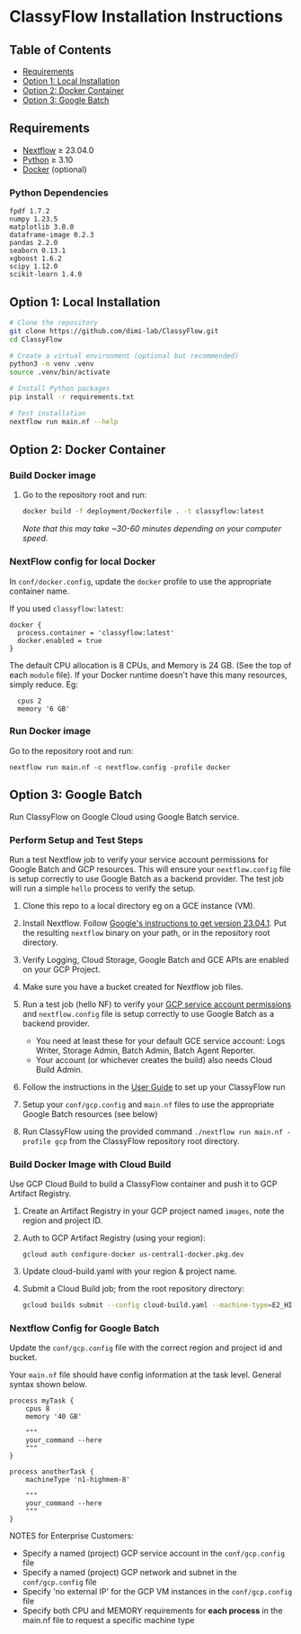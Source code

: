  # ClassyFlow Installation Instructions

## Table of Contents
- [Requirements](#Requirements)
- [Option 1: Local Installation](#option-1-local-installation)
- [Option 2: Docker Container](#option-2-docker-container)
- [Option 3: Google Batch](#option-3-google-batch)


## Requirements
 
- [Nextflow](https://www.nextflow.io/) ≥ 23.04.0
- [Python](https://www.python.org/) ≥ 3.10
- [Docker](https://www.docker.com/) (optional)

### Python Dependencies
```
fpdf 1.7.2
numpy 1.23.5
matplotlib 3.8.0
dataframe-image 0.2.3
pandas 2.2.0
seaborn 0.13.1
xgboost 1.6.2
scipy 1.12.0
scikit-learn 1.4.0
```

## Option 1: Local Installation

```bash
# Clone the repository
git clone https://github.com/dimi-lab/ClassyFlow.git
cd ClassyFlow

# Create a virtual environment (optional but recommended)
python3 -m venv .venv
source .venv/bin/activate

# Install Python packages
pip install -r requirements.txt

# Test installation
nextflow run main.nf --help
```

## Option 2: Docker Container

### Build Docker image

1. Go to the repository root and run:

   ```sh
   docker build -f deployment/Dockerfile . -t classyflow:latest
   ```

   *Note that this may take ~30-60 minutes depending on your computer speed.*

### NextFlow config for local Docker

In `conf/docker.config`, update the `docker` profile to use the appropriate container name. 

If you used `classyflow:latest`:

   ```
   docker {
     process.container = 'classyflow:latest'
     docker.enabled = true
   }
   ```

The default CPU allocation is 8 CPUs, and Memory is 24 GB. (See the top of each `module` file). If your Docker runtime doesn't have this many resources, simply reduce. Eg:

   ```
     cpus 2
     memory '6 GB'
   ```

### Run Docker image

Go to the repository root and run:

   ```
   nextflow run main.nf -c nextflow.config -profile docker
   ```




## Option 3: Google Batch

Run ClassyFlow on Google Cloud using Google Batch service.  

### Perform Setup and Test Steps

Run a test Nextflow job to verify your service account permissions for Google Batch and GCP resources.  This will ensure your `nextflow.config` file is setup correctly to use Google Batch as a backend provider.  The test job will run a simple `hello` process to verify the setup.  


1. Clone this repo to a local directory eg on a GCE instance (VM).
2. Install Nextflow. Follow [Google's instructions to get version 23.04.1](https://cloud.google.com/batch/docs/nextflow#before-you-begin). Put the resulting `nextflow` binary on your path, or in the repository root directory.
3. Verify Logging, Cloud Storage, Google Batch and GCE APIs are enabled on your GCP Project.
4. Make sure you have a bucket created for Nextflow job files.
5. Run a test job (hello NF) to verify your [GCP service account permissions](https://cloud.google.com/batch/docs/nextflow) and `nextflow.config` file is setup correctly to use Google Batch as a backend provider.

   - You need at least these for your default GCE service account: Logs Writer, Storage Admin, Batch Admin, Batch Agent Reporter.
   - Your account (or whichever creates the build) also needs Cloud Build Admin.

6. Follow the instructions in the [User Guide](user-guide.md) to set up your ClassyFlow run
7. Setup your `conf/gcp.config` and `main.nf` files to use the appropriate Google Batch resources (see below)
8. Run ClassyFlow using the provided command `./nextflow run main.nf -profile gcp` from the ClassyFlow repository root directory.

### Build Docker Image with Cloud Build 

Use GCP Cloud Build to build a ClassyFlow container and push it to GCP Artifact Registry.

1. Create an Artifact Registry in your GCP project named `images`, note the region and project ID.

2. Auth to GCP Artifact Registry (using your region):

   `gcloud auth configure-docker us-central1-docker.pkg.dev`

3. Update cloud-build.yaml with your region & project name.

4. Submit a Cloud Build job; from the root repository directory:

   ````sh
   gcloud builds submit --config cloud-build.yaml --machine-type=E2_HIGHCPU_8
   ````

### Nextflow Config for Google Batch

Update the `conf/gcp.config` file with the correct region and project id and bucket.

Your `main.nf` file should have config information at the task level.  General syntax shown below.

```
process myTask {
    cpus 8
    memory '40 GB'

    """
    your_command --here
    """
}

process anotherTask {
    machineType 'n1-highmem-8'

    """
    your_command --here
    """
}
```

NOTES for Enterprise Customers:  
- Specify a named (project) GCP service account in the `conf/gcp.config` file
- Specify a named (project) GCP network and subnet in the `conf/gcp.config` file
- Specify 'no external IP' for the GCP VM instances in the `conf/gcp.config` file
- Specify both CPU and MEMORY requirements for **each process** in the main.nf file to request a specific machine type